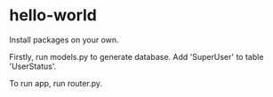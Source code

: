 # hello-world
Install packages on your own.

Firstly, run models.py to generate database.
Add 'SuperUser' to table 'UserStatus'.

To run app, run router.py.    
